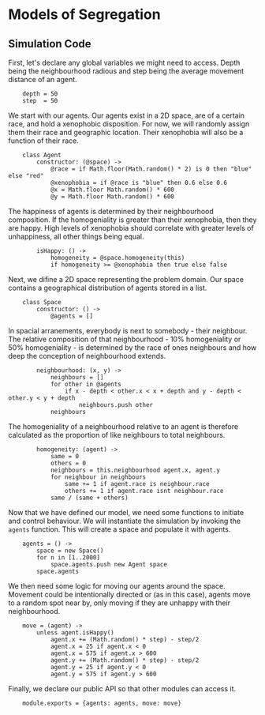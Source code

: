 # Models of Segregation

## Simulation Code

First, let's declare any global variables we might need to access. Depth being the neighbourhood radious and step being the average movement distance of an agent.


		depth = 50
		step  = 50


We start with our agents.  Our agents exist in a 2D space, are of a certain race, and hold a xenophobic disposition.  For now, we will randomly assign them their race and geographic location. Their xenophobia will also be a function of their race.


		class Agent
			constructor: (@space) ->
				@race = if Math.floor(Math.random() * 2) is 0 then "blue" else "red"
				@xenophobia = if @race is "blue" then 0.6 else 0.6
				@x = Math.floor Math.random() * 600 
				@y = Math.floor Math.random() * 600


The happiness of agents is determined by their neighbourhood composition.  If the homogeniality is greater than their xenophobia, then they are happy.  High levels of xenophobia should correlate with greater levels of unhappiness, all other things being equal.


			isHappy: () ->
				homogeneity = @space.homogeneity(this)
				if homogeneity >= @xenophobia then true else false


Next, we difine a 2D space representing the problem domain. Our space contains a geographical distribution of agents stored in a list.


		class Space
			constructor: () ->
				@agents = []


In spacial arranements, everybody is next to somebody - their neighbour.  The relative composition of that neighbourhood - 10% homogeniality or 50% homogeniality - is determined by the race of ones neighbours and how deep the conception of neighbourhood extends.

			neighbourhood: (x, y) ->
				neighbours = []
				for other in @agents
					if x - depth < other.x < x + depth and y - depth < other.y < y + depth
						neighbours.push other
				neighbours


The homogeniality of a neighbourhood relative to an agent is therefore calculated as the proportion of like neighbours to total neighbours.


			homogeneity: (agent) ->
				same = 0
				others = 0
				neighbours = this.neighbourhood agent.x, agent.y
				for neighbour in neighbours
					same += 1 if agent.race is neighbour.race
					others += 1 if agent.race isnt neighbour.race
				same / (same + others)


Now that we have defined our model, we need some functions to initiate and control behaviour.  We will instantiate the simulation by invoking the `agents` function.  This will create a space and populate it with agents.


		agents = () ->
			space = new Space()
			for n in [1..2000]
				space.agents.push new Agent space 
			space.agents


We then need some logic for moving our agents around the space.  Movement could be intentionally directed or (as in this case), agents move to a random spot near by, only moving if they are unhappy with their neighbourhood.


		move = (agent) ->
			unless agent.isHappy()
				agent.x += (Math.random() * step) - step/2
				agent.x = 25 if agent.x < 0
				agent.x = 575 if agent.x > 600
				agent.y += (Math.random() * step) - step/2
				agent.y = 25 if agent.y < 0
				agent.y = 575 if agent.y > 600


Finally, we declare our public API so that other modules can access it.


		module.exports = {agents: agents, move: move}